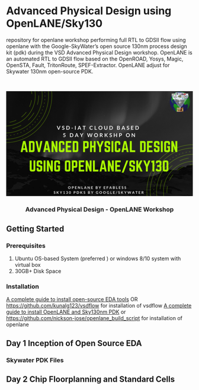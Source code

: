 # Advanced Physical Design using OpenLANE/Sky130

repository for openlane workshop performing full RTL to GDSII flow using openlane with the Google-SkyWater’s open source 130nm process design kit (pdk) during the VSD Advanced Physical Design workshop.
OpenLANE is an automated RTL to GDSII flow based on the OpenROAD, Yosys, Magic, OpenSTA, Fault, TritonRoute, SPEF-Extractor. OpenLANE  adjust for  Skywater 130nm open-source PDK.

<!-- PROJECT LOGO -->
<br />
<p align="center">

  ![](/images/advanced_physical_design.png)

  <h3 align="center">Advanced Physical Design - OpenLANE Workshop</h3>
</p>

<!-- GETTING STARTED -->
## Getting Started

### Prerequisites

  1. Ubuntu OS-based System (preferred ) or windows 8/10 system with virtual box 
  2. 30GB+ Disk Space

### Installation
[A complete guide to install open-source EDA tools](https://www.udemy.com/share/101skKAEESeVZUR3QF/) OR https://github.com/kunalg123/vsdflow for installation of vsdflow 
[A complete guide to install OpenLANE and Sky130nm PDK](https://www.udemy.com/share/103wqAAEESeVZUR3QF/) or https://github.com/nickson-jose/openlane_build_script for installation of openlane

<!-- Day 1 Inception of Open Source EDA -->
## Day 1 Inception of Open Source EDA

### Skywater PDK Files

<!-- Day 2 Chip Floorplanning and Standard Cells-->
##  Day 2 Chip Floorplanning and Standard Cells

